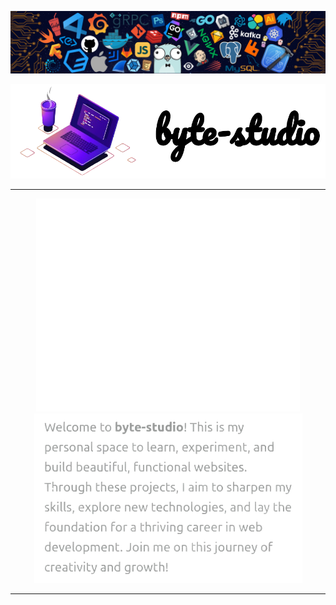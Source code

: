 <!-- top header -->
![header](other/assets/header.png)

<!-- Image and Title -->
<div align="center">

![title](other/assets/title.png)

</div>

<!-- Break -->
____

<!-- Description -->
<div align="center">
  
![spacer](other/assets/spacer.png)![description](other/assets/description.png)

</div>

<!-- Break -->
____

